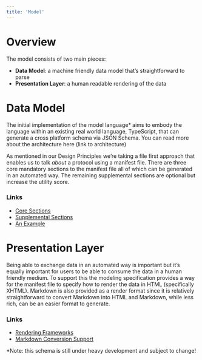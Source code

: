 ```yaml
---
title: 'Model'
---
```


# Overview

The model consists of two main pieces:

- **Data Model**: a machine friendly data model that’s straightforward to parse
- **Presentation Layer**: a human readable rendering of the data

# Data Model

The initial implementation of the model language\* aims to embody the language within an existing real world language, TypeScript, that can generate a cross platform schema via JSON Schema. You can read more about the architecture here (link to architecture)

As mentioned in our Design Principles we’re taking a file first approach that enables us to talk _about_ a protocol using a manifest file. There are three core mandatory sections to the manifest file all of which can be generated in an automated way. The remaining supplemental sections are optional but increase the utility score.

### Links

- [Core Sections](model/manifest/core-sections)
- [Supplemental Sections](model/manifest/supplemental-sections)
- [An Example](examples/pdf-yaml-example)

# Presentation Layer

Being able to exchange data in an automated way is important but it’s equally important for users to be able to consume the data in a human friendly medium. To support this the modeling specification provides a way for the manifest file to specify how to render the data in HTML (specifically XHTML). Markdown is also provided as a render format since it is relatively straightforward to convert Markdown into HTML and Markdown, while less rich, can be an easier format to generate.

### Links

- [Rendering Frameworks](model/presentation/rendering-frameworks)
- [Markdown Conversion Support](model/presentation/markdown-support)

\*Note: this schema is still under heavy development and subject to change!
